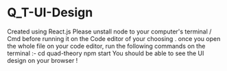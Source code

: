 # Q_T-UI-Design
Created using React.js
Please unstall node to your computer's terminal / Cmd before running it on the Code editor of your choosing .
once you open the whole file on your code editor, run the following commands on the terminal :-
cd quad-theory
npm start
You should be able to see the UI design on your browser !
